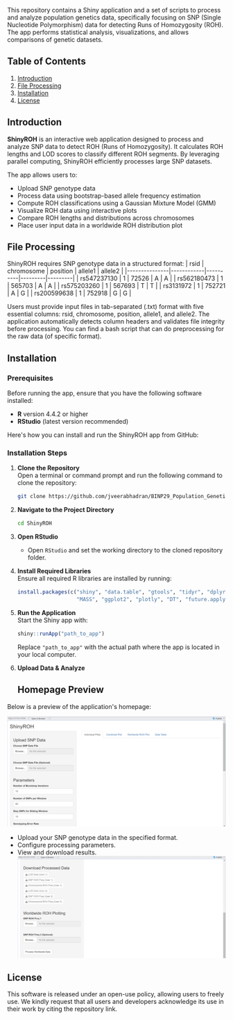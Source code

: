 
This repository contains a Shiny application and a set of scripts to process and analyze population genetics data, specifically focusing on SNP (Single Nucleotide Polymorphism) data for detecting Runs of Homozygosity (ROH). The app performs statistical analysis, visualizations, and allows comparisons of genetic datasets.

## Table of Contents
1. [Introduction](#introduction)
2. [File Processing](#file-processing)
3. [Installation](#installation)
4. [License](#license)

## Introduction
**ShinyROH** is an interactive web application designed to process and analyze SNP data to detect ROH (Runs of Homozygosity). It calculates ROH lengths and LOD scores to classify different ROH segments. By leveraging parallel computing, ShinyROH efficiently processes large SNP datasets.

The app allows users to:
- Upload SNP genotype data
- Process data using bootstrap-based allele frequency estimation
- Compute ROH classifications using a Gaussian Mixture Model (GMM)
- Visualize ROH data using interactive plots
- Compare ROH lengths and distributions across chromosomes
- Place user input data in a worldwide ROH distribution plot
  
## File Processing
ShinyROH requires SNP genotype data in a structured format: 
| rsid          | chromosome | position | allele1 | allele2 |
|---------------|------------|----------|---------|---------|
| rs547237130   | 1          | 72526    | A       | A       |
| rs562180473   | 1          | 565703   | A       | A       |
| rs575203260   | 1          | 567693   | T       | T       |
| rs3131972     | 1          | 752721   | A       | G       |
| rs200599638   | 1          | 752918   | G       | G       |

Users must provide input files in tab-separated (.txt) format with five essential columns: rsid, chromosome, position, allele1, and allele2. The application automatically detects column headers and validates file integrity before processing. You can find a bash script that can do preprocessing for the raw data (of specific format).

## Installation
### Prerequisites
Before running the app, ensure that you have the following software installed:

- **R** version 4.4.2 or higher
- **RStudio** (latest version recommended)

Here's how you can install and run the ShinyROH app from GitHub:

### Installation Steps

1. **Clone the Repository**  
   Open a terminal or command prompt and run the following command to clone the repository:
   ```sh
   git clone https://github.com/jveerabhadran/BINP29_Population_Genetics.git
   ```

2. **Navigate to the Project Directory**  
   ```sh
   cd ShinyROH
   ```

3. **Open RStudio**  
   - Open `RStudio` and set the working directory to the cloned repository folder.

4. **Install Required Libraries**  
   Ensure all required R libraries are installed by running:
   ```r
   install.packages(c("shiny", "data.table", "gtools", "tidyr", "dplyr", "mclust", 
                      "MASS", "ggplot2", "plotly", "DT", "future.apply"))
   ```

5. **Run the Application**  
   Start the Shiny app with:
   ```r
   shiny::runApp("path_to_app")
   ```
   Replace `"path_to_app"` with the actual path where the app is located in your local computer.

6. **Upload Data & Analyze**
   ## Homepage Preview  
Below is a preview of the application's homepage:  

![Homepage Screenshot](img/homepage_1.png)

   - Upload your SNP genotype data in the specified format.
   - Configure processing parameters.
   - View and download results.
![Homepage Screenshot](img/homepage_2.png)

## License
This software is released under an open-use policy, allowing users to freely use. We kindly request that all users and developers acknowledge its use in their work by citing the repository link.
